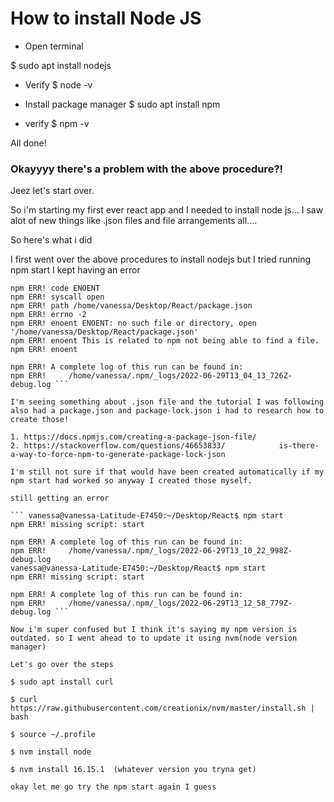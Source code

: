 # How to install Node JS

- Open terminal

$ sudo apt install nodejs

- Verify $ node -v

- Install package manager $ sudo apt install npm

- verify $ npm -v

All done!

### Okayyyy there's a problem with the above procedure?! 

Jeez let's start over.

So i'm starting my first ever react app and I needed to install node js...
I saw alot of new things like .json files and file arrangements all....

So here's what i did

I first went over the above procedures to install nodejs but I tried running npm start I kept having an error

``` vanessa@vanessa-Latitude-E7450:~/Desktop/React$ npm start
npm ERR! code ENOENT
npm ERR! syscall open
npm ERR! path /home/vanessa/Desktop/React/package.json
npm ERR! errno -2
npm ERR! enoent ENOENT: no such file or directory, open '/home/vanessa/Desktop/React/package.json'
npm ERR! enoent This is related to npm not being able to find a file.
npm ERR! enoent 

npm ERR! A complete log of this run can be found in:
npm ERR!     /home/vanessa/.npm/_logs/2022-06-29T13_04_13_726Z-debug.log ```

I'm seeing something about .json file and the tutorial I was following also had a package.json and package-lock.json i had to research how to create those! 

1. https://docs.npmjs.com/creating-a-package-json-file/
2. https://stackoverflow.com/questions/46653833/            is-there-a-way-to-force-npm-to-generate-package-lock-json

I'm still not sure if that would have been created automatically if my npm start had worked so anyway I created those myself. 

still getting an error

``` vanessa@vanessa-Latitude-E7450:~/Desktop/React$ npm start
npm ERR! missing script: start

npm ERR! A complete log of this run can be found in:
npm ERR!     /home/vanessa/.npm/_logs/2022-06-29T13_10_22_998Z-debug.log
vanessa@vanessa-Latitude-E7450:~/Desktop/React$ npm start
npm ERR! missing script: start

npm ERR! A complete log of this run can be found in:
npm ERR!     /home/vanessa/.npm/_logs/2022-06-29T13_12_58_779Z-debug.log ```

Now i'm super confused but I think it's saying my npm version is outdated. so I went ahead to to update it using nvm(node version manager)

Let's go over the steps

$ sudo apt install curl 

$ curl https://raw.githubusercontent.com/creationix/nvm/master/install.sh | bash

$ source ~/.profile

$ nvm install node 

$ nvm install 16.15.1  (whatever version you tryna get)

okay let me go try the npm start again I guess


